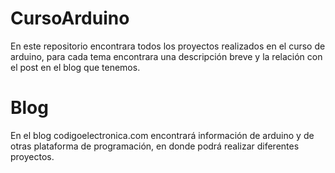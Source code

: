 # CursoArduino
En este repositorio encontrara todos los proyectos realizados en el curso de arduino, para cada tema encontrara una descripción breve y la relación con el post en el blog que tenemos.

# Blog
En el blog codigoelectronica.com encontrará información de arduino y de otras plataforma de programación, en donde podrá realizar diferentes proyectos.
